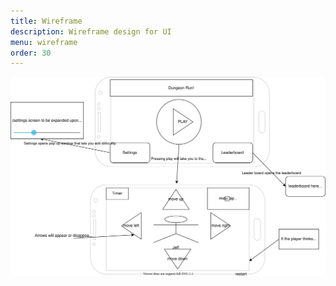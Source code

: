 ```yaml
---
title: Wireframe
description: Wireframe design for UI
menu: wireframe
order: 30
---
```


[![Wireframe](img/wireframe.svg)](img/wireframe.svg)